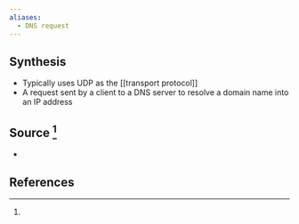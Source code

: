 ```yaml
---
aliases:
  - DNS request
---
```

## Synthesis
- Typically uses UDP as the [[transport protocol]]
- A request sent by a client to a DNS server to resolve a domain name into an IP address
## Source [^1]
- 
## References

[^1]: 